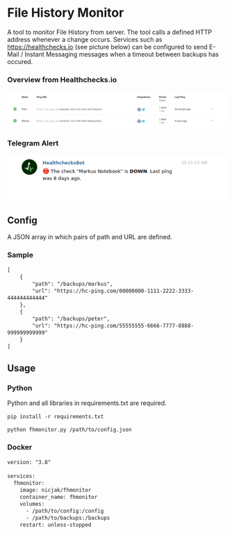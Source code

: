 # File History Monitor
A tool to monitor File History from server. The tool calls a defined HTTP address whenever a change occurs. Services such as https://healthchecks.io (see picture below) can be configured to send E-Mail / Instant Messaging messages when a timeout between backups has occured.

### Overview from Healthchecks.io
![](https://raw.githubusercontent.com/NicJak/fhmonitor/main/images/healthchecks.png)
### Telegram Alert
![](https://raw.githubusercontent.com/NicJak/fhmonitor/main/images/telegram.png)

## Config
A JSON array in which pairs of path and URL are defined.

### Sample

```
[
    {
        "path": "/backups/markus",
        "url": "https://hc-ping.com/00000000-1111-2222-3333-444444444444"
    },
    {
        "path": "/backups/peter",
        "url": "https://hc-ping.com/55555555-6666-7777-8888-999999999999"
    }
]
```

## Usage

### Python
Python and all libraries in requirements.txt are required.

```
pip install -r requirements.txt
```

```
python fhmonitor.py /path/to/config.json
```

### Docker

```
version: "3.8"

services:
  fhmonitor:
    image: nicjak/fhmonitor
    container_name: fhmonitor
    volumes:
      - /path/to/config:/config
      - /path/to/backups:/backups
    restart: unless-stopped
```